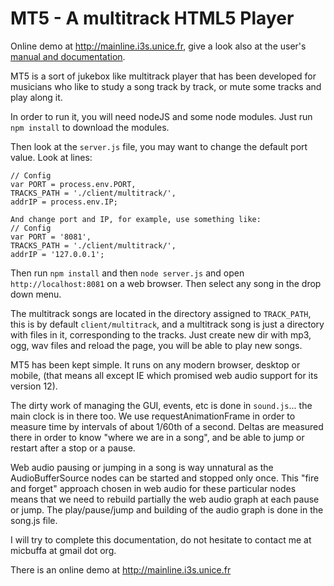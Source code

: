 MT5 - A multitrack HTML5 Player
===========
Online demo at http://mainline.i3s.unice.fr, give a look also at the user's [manual and documentation](http://miageprojet2.unice.fr/Intranet_de_Michel_Buffa/MT5%2c_multitrack_player_for_musicians).

MT5 is a sort of jukebox like multitrack player that has been developed for musicians who like to study a song track by track, or mute some tracks and play along it.

In order to run it, you will need nodeJS and some node modules. Just run `npm install` to download the modules.

Then look at the `server.js` file, you may want to change the default port value. Look at lines:

```
// Config
var PORT = process.env.PORT,
TRACKS_PATH = './client/multitrack/',
addrIP = process.env.IP;

And change port and IP, for example, use something like:
// Config
var PORT = '8081',
TRACKS_PATH = './client/multitrack/',
addrIP = '127.0.0.1';
```

Then run `npm install` and then `node server.js` and open `http://localhost:8081` on a web browser. Then select any song in the drop down menu.

The multitrack songs are located in the directory assigned to `TRACK_PATH`, this is by default `client/multitrack`, and a multitrack song is just a directory with files in it, corresponding to the tracks. Just create new dir with mp3, ogg, wav files and reload the page, you will be able to play new songs.

MT5 has been kept simple. It runs on any modern browser, desktop or mobile, (that means all except IE which promised web audio support for its version 12).

The dirty work of managing the GUI, events, etc is done in `sound.js`... the main clock is in there too. We use requestAnimationFrame in order to measure time by intervals of about 1/60th of a second. Deltas are measured there in order to know "where we are in a song", and be able to jump or restart after a stop or a pause.

Web audio pausing or jumping in a song is way unnatural as the AudioBufferSource nodes can be started and stopped only once. This "fire and forget" approach chosen in web audio for these particular nodes means that we need to rebuild partially the web audio graph at each pause or jump. The play/pause/jump and building of the audio graph is done in the song.js file.


I will try to complete this documentation, do not hesitate to contact me at micbuffa at gmail dot org.

There is an online demo at http://mainline.i3s.unice.fr
